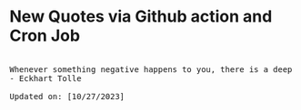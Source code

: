 # New Quotes via Github action and Cron Job

<pre>
<!-- #quote -->
Whenever something negative happens to you, there is a deep lesson concealed within it.
- Eckhart Tolle

Updated on: [10/27/2023]
<!-- #quoteEnd -->
</pre>
